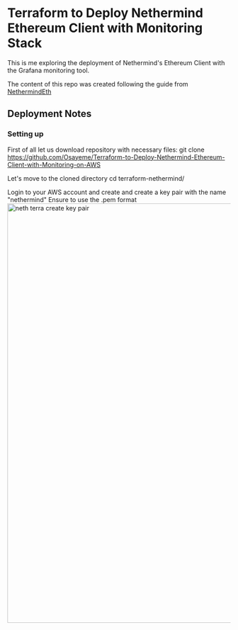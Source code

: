 # Terraform to Deploy Nethermind Ethereum Client with Monitoring Stack

This is me exploring the deployment of Nethermind's Ethereum Client with the Grafana monitoring tool.

The content of this repo was created following the guide from [NethermindEth](https://docs.nethermind.io/nethermind/guides-and-helpers/deploy-nethermind-with-monitoring-stack)

## Deployment Notes
### Setting up
First of all let us download repository with necessary files:
  git clone https://github.com/Osayeme/Terraform-to-Deploy-Nethermind-Ethereum-Client-with-Monitoring-on-AWS

Let's move to the cloned directory
  cd terraform-nethermind/

Login to your AWS account and create and create a key pair with the name "nethermind" Ensure to use the .pem format
<img width="947" alt="neth terra create key pair" src="https://github.com/Osayeme/Terraform-to-Deploy-Nethermind-Ethereum-Client-with-Monitoring-on-AWS/assets/Create key pair.png">
